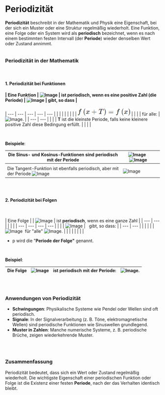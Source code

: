 # Periodizität

**Periodizität** beschreibt in der Mathematik und Physik eine Eigenschaft, bei der sich ein Muster oder eine Struktur regelmäßig wiederholt. Eine Funktion, eine Folge oder ein System wird als **periodisch** bezeichnet, wenn es nach einem bestimmten festen Intervall (der **Periode**) wieder denselben Wert oder Zustand annimmt.

|  |
| --- |


### **Periodizität in der Mathematik**

#### &nbsp;

#### &#49;. **Periodizität bei Funktionen**

#### | Eine Funktion | ![Image](<lib/Funktion\_X.png>) | ist **periodisch**, wenn es eine positive Zahl (die Periode) | ![Image](<lib/T\_bigger\_zero.png>) | gibt, so dass |
| --- | --- | --- | --- | --- |
|  |  |  |  |  |
|  | ![Image](<lib/Periode.png>) |  |  | | für alle: | ![Image](<lib/x\_Element\_von\_R.png>). |
| --- | --- |
 |
|  | **T** ist die kleinste Periode, falls keine kleinere positive Zahl diese Bedingung erfüllt. |  |  |  |


&nbsp;

**Beispiele**:

| Die Sinus- und Kosinus-Funktionen sind periodisch mit der Periode | ![Image](<lib/Periode\_der\_Sinus\_Funktion.png>) &nbsp; ![Image](<lib/Perioder\_Cosinus\_Funktion.png>) |  |
| --- | --- | --- |
|  |  |  |
| Die Tangent-Funktion ist ebenfalls periodisch, aber mit der Periode ![Image](<lib/PI\_Symbol.png>) | ![Image](<lib/Periode\_Tangent\_Funktion.png>) |  |


&nbsp;

|  |
| --- |


#### &#50;. **Periodizität bei Folgen**

&nbsp;

| Eine Folge | | ![Image](<lib/nte\_Glied\_einer\_Folge.png>) | ist **periodisch**, wenn es eine ganze Zahl |
| --- | --- |
 |  |  |
| --- | --- | --- | --- |
|  |  | ![Image](<lib/ganze\_Zahl.png>) | &nbsp; gibt, so dass: |
| --- | --- |
 |  |  |
|  |  ![Image](<lib/anp\_equals\_an.png>)&nbsp; für "alle" ![Image](<lib/alle\_n\_von\_N.png>). |  |  |
|  |  |  |  |


* p wird die "**Periode der Folge"** genannt.

&nbsp;

**Beispiel**:

| Die Folge | ![Image](<lib/Beispiel\_Periode.png>) | ist periodisch mit der Periode: | ![Image](<lib/Periode\_equals\_2.png>). |
| --- | --- | --- | --- |


&nbsp;

|  |
| --- |


### **Anwendungen von Periodizität**

* **Schwingungen**: Physikalische Systeme wie Pendel oder Wellen sind oft periodisch.
* **Signale**: In der Signalverarbeitung (z. B. Töne, elektromagnetische Wellen) sind periodische Funktionen wie Sinuswellen grundlegend.
* **Muster in Zahlen**: Manche numerische Systeme, z. B. periodische Brüche, zeigen wiederkehrende Muster.

&nbsp;

|  |
| --- |


### **Zusammenfassung**

Periodizität bedeutet, dass sich ein Wert oder Zustand regelmäßig wiederholt. Die wichtigste Eigenschaft einer periodischen Funktion oder Folge ist die Existenz einer festen **Periode**, nach der das Verhalten identisch bleibt.

